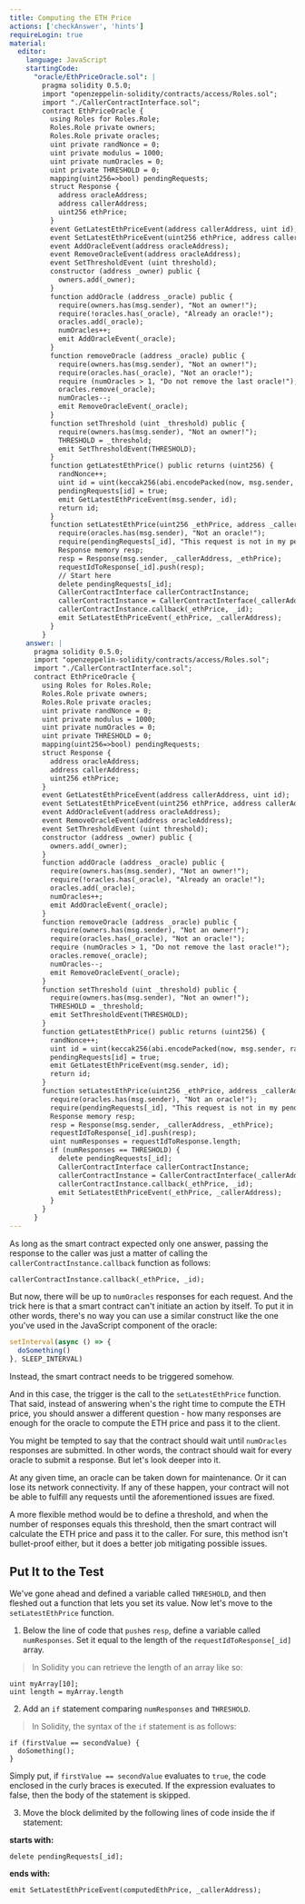 ```yaml
---
title: Computing the ETH Price
actions: ['checkAnswer', 'hints']
requireLogin: true
material:
  editor:
    language: JavaScript
    startingCode:
      "oracle/EthPriceOracle.sol": |
        pragma solidity 0.5.0;
        import "openzeppelin-solidity/contracts/access/Roles.sol";
        import "./CallerContractInterface.sol";
        contract EthPriceOracle {
          using Roles for Roles.Role;
          Roles.Role private owners;
          Roles.Role private oracles;
          uint private randNonce = 0;
          uint private modulus = 1000;
          uint private numOracles = 0;
          uint private THRESHOLD = 0;
          mapping(uint256=>bool) pendingRequests;
          struct Response {
            address oracleAddress;
            address callerAddress;
            uint256 ethPrice;
          }
          event GetLatestEthPriceEvent(address callerAddress, uint id);
          event SetLatestEthPriceEvent(uint256 ethPrice, address callerAddress);
          event AddOracleEvent(address oracleAddress);
          event RemoveOracleEvent(address oracleAddress);
          event SetThresholdEvent (uint threshold);
          constructor (address _owner) public {
            owners.add(_owner);
          }
          function addOracle (address _oracle) public {
            require(owners.has(msg.sender), "Not an owner!");
            require(!oracles.has(_oracle), "Already an oracle!");
            oracles.add(_oracle);
            numOracles++;
            emit AddOracleEvent(_oracle);
          }
          function removeOracle (address _oracle) public {
            require(owners.has(msg.sender), "Not an owner!");
            require(oracles.has(_oracle), "Not an oracle!");
            require (numOracles > 1, "Do not remove the last oracle!");
            oracles.remove(_oracle);
            numOracles--;
            emit RemoveOracleEvent(_oracle);
          }
          function setThreshold (uint _threshold) public {
            require(owners.has(msg.sender), "Not an owner!");
            THRESHOLD = _threshold;
            emit SetThresholdEvent(THRESHOLD);
          }
          function getLatestEthPrice() public returns (uint256) {
            randNonce++;
            uint id = uint(keccak256(abi.encodePacked(now, msg.sender, randNonce))) % modulus;
            pendingRequests[id] = true;
            emit GetLatestEthPriceEvent(msg.sender, id);
            return id;
          }
          function setLatestEthPrice(uint256 _ethPrice, address _callerAddress, uint256 _id) public {
            require(oracles.has(msg.sender), "Not an oracle!");
            require(pendingRequests[_id], "This request is not in my pending list.");
            Response memory resp;
            resp = Response(msg.sender, _callerAddress, _ethPrice);
            requestIdToResponse[_id].push(resp);
            // Start here
            delete pendingRequests[_id];
            CallerContractInterface callerContractInstance;
            callerContractInstance = CallerContractInterface(_callerAddress);
            callerContractInstance.callback(_ethPrice, _id);
            emit SetLatestEthPriceEvent(_ethPrice, _callerAddress);
          }
        }
    answer: |
      pragma solidity 0.5.0;
      import "openzeppelin-solidity/contracts/access/Roles.sol";
      import "./CallerContractInterface.sol";
      contract EthPriceOracle {
        using Roles for Roles.Role;
        Roles.Role private owners;
        Roles.Role private oracles;
        uint private randNonce = 0;
        uint private modulus = 1000;
        uint private numOracles = 0;
        uint private THRESHOLD = 0;
        mapping(uint256=>bool) pendingRequests;
        struct Response {
          address oracleAddress;
          address callerAddress;
          uint256 ethPrice;
        }
        event GetLatestEthPriceEvent(address callerAddress, uint id);
        event SetLatestEthPriceEvent(uint256 ethPrice, address callerAddress);
        event AddOracleEvent(address oracleAddress);
        event RemoveOracleEvent(address oracleAddress);
        event SetThresholdEvent (uint threshold);
        constructor (address _owner) public {
          owners.add(_owner);
        }
        function addOracle (address _oracle) public {
          require(owners.has(msg.sender), "Not an owner!");
          require(!oracles.has(_oracle), "Already an oracle!");
          oracles.add(_oracle);
          numOracles++;
          emit AddOracleEvent(_oracle);
        }
        function removeOracle (address _oracle) public {
          require(owners.has(msg.sender), "Not an owner!");
          require(oracles.has(_oracle), "Not an oracle!");
          require (numOracles > 1, "Do not remove the last oracle!");
          oracles.remove(_oracle);
          numOracles--;
          emit RemoveOracleEvent(_oracle);
        }
        function setThreshold (uint _threshold) public {
          require(owners.has(msg.sender), "Not an owner!");
          THRESHOLD = _threshold;
          emit SetThresholdEvent(THRESHOLD);
        }
        function getLatestEthPrice() public returns (uint256) {
          randNonce++;
          uint id = uint(keccak256(abi.encodePacked(now, msg.sender, randNonce))) % modulus;
          pendingRequests[id] = true;
          emit GetLatestEthPriceEvent(msg.sender, id);
          return id;
        }
        function setLatestEthPrice(uint256 _ethPrice, address _callerAddress, uint256 _id) public {
          require(oracles.has(msg.sender), "Not an oracle!");
          require(pendingRequests[_id], "This request is not in my pending list.");
          Response memory resp;
          resp = Response(msg.sender, _callerAddress, _ethPrice);
          requestIdToResponse[_id].push(resp);
          uint numResponses = requestIdToResponse.length;
          if (numResponses == THRESHOLD) {
            delete pendingRequests[_id];
            CallerContractInterface callerContractInstance;
            callerContractInstance = CallerContractInterface(_callerAddress);
            callerContractInstance.callback(_ethPrice, _id);
            emit SetLatestEthPriceEvent(_ethPrice, _callerAddress);
          }
        }
      }
---
```


As long as the smart contract expected only one answer, passing the response to the caller was just a matter of calling the `callerContractInstance.callback` function as follows:

```Solidity
callerContractInstance.callback(_ethPrice, _id);
```

But now, there will be up to `numOracles` responses for each request. And the trick here is that a smart contract can't initiate an action by itself. To put it in other words, there's no way you can use a similar construct like the one you've used in the JavaScript component of the oracle:

```JavaScript
setInterval(async () => {
  doSomething()
}, SLEEP_INTERVAL)
```

Instead, the smart contract needs to be triggered somehow.

And in this case, the trigger is the call to the `setLatestEthPrice` function. That said, instead of answering when's the right time to compute the ETH price, you should answer a different question - how many responses are enough for the oracle to compute the ETH price and pass it to the client.

You might be tempted to say that the contract should wait until `numOracles` responses are submitted. In other words, the contract should wait for every oracle to submit a response. But let's look deeper into it.

At any given time, an oracle can be taken down for maintenance. Or it can lose its network connectivity. If any of these happen, your contract will not be able to fulfill any requests until the aforementioned issues are fixed.

A more flexible method would be to define a threshold, and when the number of responses equals this threshold, then the smart contract will calculate the ETH price and pass it to the caller. For sure, this method isn't bullet-proof either, but it does a better job mitigating possible issues.

## Put It to the Test

We've gone ahead and defined a variable called `THRESHOLD`, and then fleshed out a function that lets you set its value. Now let's move to the `setLatestEthPrice` function.

1. Below the line of code that `push`es `resp`, define a variable called `numResponses`. Set it equal to the length of the `requestIdToResponse[_id]` array.
  > In Solidity you can retrieve the length of an array like so:
  ```Solidity
  uint myArray[10];
  uint length = myArray.length
  ```
2. Add an `if` statement comparing `numResponses` and `THRESHOLD`.
  > In Solidity, the syntax of the `if` statement is as follows:
  ```Solidity
  if (firstValue == secondValue) {
    doSomething();
  }
  ```
  Simply put, if `firstValue == secondValue` evaluates to `true`, the code enclosed in the curly braces is executed. If the expression evaluates to false, then the body of the statement is skipped.

3.  Move the block delimited by the following lines of code inside the if statement:

  **starts with:**

  ```Solidity
  delete pendingRequests[_id];
  ```

  **ends with:**

  ```Solidity
  emit SetLatestEthPriceEvent(computedEthPrice, _callerAddress);
  ```
